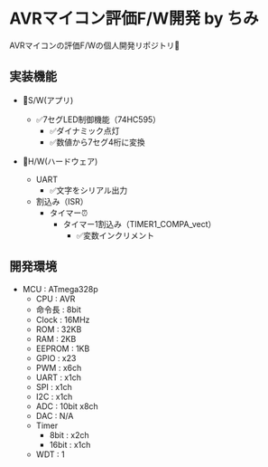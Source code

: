 # AVRマイコン評価F/W開発 by ちみ
AVRマイコンの評価F/Wの個人開発リポジトリ🥳

## 実装機能

- 📍S/W(アプリ)
  - ✅7セグLED制御機能（74HC595）
    - ✅ダイナミック点灯
    - ✅数値から7セグ4桁に変換

- 📍H/W(ハードウェア)
  - UART
    - ✅文字をシリアル出力
  - 割込み（ISR）
    - タイマー⏰
      - タイマー1割込み（TIMER1_COMPA_vect）
        - ✅変数インクリメント

## 開発環境
- MCU : ATmega328p
  - CPU : AVR
  - 命令長 : 8bit
  - Clock : 16MHz
  - ROM : 32KB
  - RAM : 2KB
  - EEPROM : 1KB
  - GPIO : x23
  - PWM : x6ch
  - UART : x1ch
  - SPI : x1ch
  - I2C : x1ch
  - ADC : 10bit x8ch
  - DAC : N/A
  - Timer
    - 8bit : x2ch
    - 16bit : x1ch
  - WDT : 1
